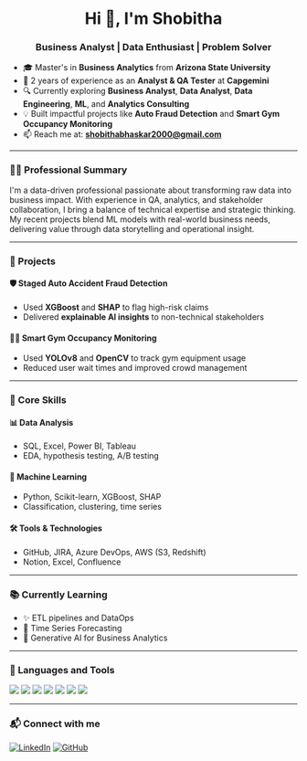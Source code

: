 <h1 align="center">Hi 👋, I'm Shobitha</h1>
<h3 align="center">Business Analyst | Data Enthusiast | Problem Solver</h3>

- 🎓 Master's in **Business Analytics** from **Arizona State University**
- 💼 2 years of experience as an **Analyst & QA Tester** at **Capgemini**
- 🔍 Currently exploring **Business Analyst**, **Data Analyst**, **Data Engineering**, **ML**, and **Analytics Consulting**
- 💡 Built impactful projects like **Auto Fraud Detection** and **Smart Gym Occupancy Monitoring**
- 📫 Reach me at: **shobithabhaskar2000@gmail.com**

---

### 🧑‍💼 **Professional Summary**

I'm a data-driven professional passionate about transforming raw data into business impact. With experience in QA, analytics, and stakeholder collaboration, I bring a balance of technical expertise and strategic thinking. My recent projects blend ML models with real-world business needs, delivering value through data storytelling and operational insight.

---

### 🚀 Projects

#### 🛡️ Staged Auto Accident Fraud Detection
- Used **XGBoost** and **SHAP** to flag high-risk claims
- Delivered **explainable AI insights** to non-technical stakeholders

#### 🏋️‍♀️ Smart Gym Occupancy Monitoring
- Used **YOLOv8** and **OpenCV** to track gym equipment usage
- Reduced user wait times and improved crowd management

---

### 🧠 Core Skills

#### 📊 Data Analysis
- SQL, Excel, Power BI, Tableau
- EDA, hypothesis testing, A/B testing

#### 🧮 Machine Learning
- Python, Scikit-learn, XGBoost, SHAP
- Classification, clustering, time series

#### 🛠️ Tools & Technologies
- GitHub, JIRA, Azure DevOps, AWS (S3, Redshift)
- Notion, Excel, Confluence

---

### 📚 Currently Learning

- ✨ ETL pipelines and DataOps
- 🤖 Time Series Forecasting
- 🧠 Generative AI for Business Analytics

---

### 🧰 Languages and Tools
<p align="left">
  <img src="https://img.shields.io/badge/-Python-3776AB?style=flat-square&logo=python&logoColor=white"/>
  <img src="https://img.shields.io/badge/-SQL-4479A1?style=flat-square&logo=MySQL&logoColor=white"/>
  <img src="https://img.shields.io/badge/-Power%20BI-F2C811?style=flat-square&logo=powerbi&logoColor=black"/>
  <img src="https://img.shields.io/badge/-Tableau-E97627?style=flat-square&logo=Tableau&logoColor=white"/>
  <img src="https://img.shields.io/badge/-GitHub-181717?style=flat-square&logo=github&logoColor=white"/>
  <img src="https://img.shields.io/badge/-Jira-0052CC?style=flat-square&logo=jira&logoColor=white"/>
  <img src="https://img.shields.io/badge/-AWS-232F3E?style=flat-square&logo=amazonaws&logoColor=white"/>
</p>

---

### 📬 Connect with me

[![LinkedIn](https://img.shields.io/badge/-LinkedIn-blue?style=flat-square&logo=linkedin&logoColor=white)](https://www.linkedin.com/in/shobithabhaskar18)
[![GitHub](https://img.shields.io/badge/-GitHub-181717?style=flat-square&logo=github&logoColor=white)](https://github.com/shobithabhaskar18)
